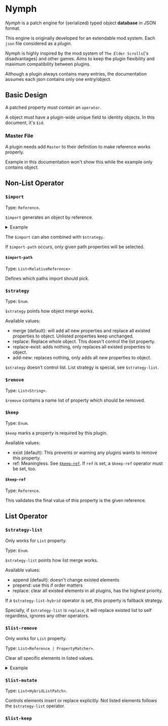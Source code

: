 # Nymph

*Nymph* is a patch engine for (serialized) typed object **database** in JSON format.

This engine is originally developed for an extendable mod system. Each `json` file considered as a *plugin*.

Nymph is highly inspired by the mod system of `The Elder Scrolls`('s disadvantages) and other games. Aims to keep the plugin flexibility and maximum compatibility between plugins.

Although a plugin always contains many entries, the documentation assumes each json contains only one entry/object.

## Basic Design

A patched property must contain an `operator`.

A object must have a plugin-wide unique field to identity objects. In this document, it's `$id`.

### Master File

A plugin needs add `Master` to their definition to make reference works properly.

Example in this documentation won't show this while the example only contains object.

## Non-List Operator

### `$import`

Type: `Reference`.

`$import` generates an object by reference.

<details>
<summary>Example</summary>

```javascript
// a.json
const a = {
  "$id": "obj-a",
  "a": {
    "prop": "property A"
  },
  "foo": "bar"
}
```

```javascript
// b.json
const b = {
  "$id": "obj-b",
  "b": {
    "prop": "property B"
  },
  "arr": [
    {
      "prop": "property in arr"
    }
  ]
}
```

```javascript
// c.json
const c = {
  "$id": "obj-a",
  "a": {
    "$import": "obj-b#/b", // typically json reference format is `b.json#/xxx`, but we use `$id` here.
  },
  "b": {
    "$import": "obj-b#/arr/0"
  }
}
```

In this situation, `a.json` and `b.json` are plugins predefined in system. `c.json` is the plugin newly added.

The `$id` of `c.json` is same as `a.json`, means `c.json` wants to change something in `a.json`.

```javascript
// result
const result = {
  "$id": "obj-a",
  "a": {
    "prop": "property B",
  },
  "b": {
    "prop": "property in arr"
  },
  "foo": "bar"
}
```
</details>


The `$import` can also combined with `$strategy`.

If `$import-path` occurs, only given path properties will be selected.

#### `$import-path`

Type: `List<RelativeReference>`

Defines which paths import should pick.

### `$strategy`

Type: `Enum`.

`$strategy` points how object merge works.

Available values:
- merge (default): will add all new properties and replace all existed properties to object. Unlisted properties keep unchanged.
- replace: Replace whole object. This doesn't control the list property.
- replace-exist: adds nothing, only replaces all existed properties to object.
- add-new: replaces nothing, only adds all new properties to object.

`$strategy` doesn't control list. List strategy is special, see `$strategy-list`.

### `$remove`

Type: `List<String>`.

`$remove` contains a name list of property which should be removed.

### `$keep`

Type: `Enum`.

`$keep` marks a property is required by this plugin.

Available values:
- exist (default): This prevents or warning any plugins wants to remove this property.
- ref: Meaningless. See [`$keep-ref`](#keep-ref). If `ref` is set, a `$keep-ref` operator must be set, too.

#### `$keep-ref`

Type: `Reference`.

This validates the final value of this property is the given reference.

## List Operator

### `$strategy-list`

Only works for `List` property.

Type: `Enum`.

`$strategy-list` points how list merge works.

Available values:
- append (default): doesn't change existed elements
- prepend: use this if order matters
- replace: clear all existed elements in all plugins, has the highest priority.

If a `$strategy-list-hybrid` operator is set, this property is fallback strategy. 

Specially, if `$strategy-list` is `replace`, it will replace existed list to self regardless, ignores any other operators.

### `$list-remove`

Only works for `List` property.

Type: `List<Reference | PropertyMatcher>`.

Clear all specific elements in listed values.

<details>
<summary>Example</summary>

```javascript
// c.json
const c = {
  "arr": {
    "$strategy-list-remove": [
      "b.json#/arr",
      "c.json#/arr/0",
      "c.json#/arr/0-10", // clear index from 0 to 10
      "c.json#/arr/!4", // except index 4
      { // PropertyMatcher
        "$found-strategy": "first",
        "$matcher": {
          "name": {
            "$equals": "TargetName",
          }
        }
      }
    ],
    "$value": [
      {
        "prop": "foo",
      }
    ]
  }
}
```

</details>

### `$list-mutate`

Type: `List<HybridListPatch>`.

Controls elements insert or replace explicitly. Not listed elements follows the `$strategy-list` operator.

### `$list-keep`
